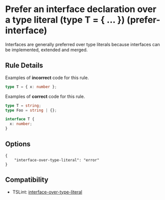 # Prefer an interface declaration over a type literal (type T = { ... }) (prefer-interface)

Interfaces are generally preferred over type literals because interfaces can be implemented, extended and merged.

## Rule Details

Examples of **incorrect** code for this rule.

```ts
type T = { x: number };
```

Examples of **correct** code for this rule.

```ts
type T = string;
type Foo = string | {};

interface T {
  x: number;
}
```

## Options

```CJSON
{
    "interface-over-type-literal": "error"
}
```

## Compatibility

- TSLint: [interface-over-type-literal](https://palantir.github.io/tslint/rules/interface-over-type-literal/)
